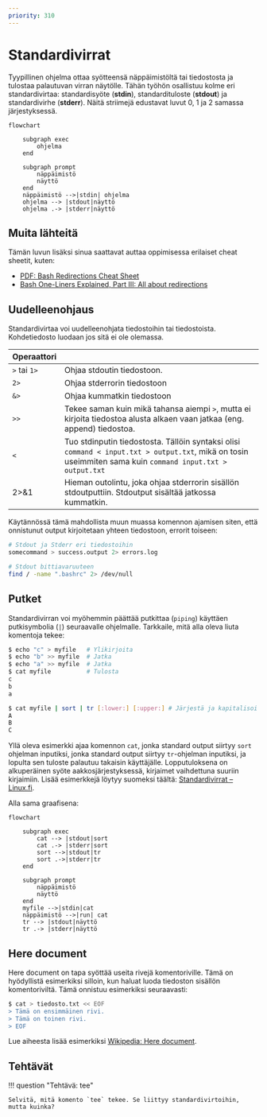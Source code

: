 ```yaml
---
priority: 310
---
```


# Standardivirrat

Tyypillinen ohjelma ottaa syötteensä näppäimistöltä tai tiedostosta ja tulostaa palautuvan virran näytölle. Tähän työhön osallistuu kolme eri standardivirtaa:  standardisyöte (**stdin**), standardituloste (**stdout**) ja standardivirhe (**stderr**). Näitä striimejä edustavat luvut 0, 1 ja 2 samassa järjestyksessä.

```mermaid
flowchart

	subgraph exec
        ohjelma
	end
    
    subgraph prompt
        näppäimistö
        näyttö
	end
	näppäimistö -->|stdin| ohjelma
	ohjelma --> |stdout|näyttö
	ohjelma .-> |stderr|näyttö
```

## Muita lähteitä

Tämän luvun lisäksi sinua saattavat auttaa oppimisessa erilaiset cheat sheetit, kuten:

* [PDF: Bash Redirections Cheat Sheet](https://catonmat.net/ftp/bash-redirections-cheat-sheet.pdf)
* [Bash One-Liners Explained, Part III: All about redirections](https://catonmat.net/bash-one-liners-explained-part-three)

## Uudelleenohjaus

Standardivirtaa voi uudelleenohjata tiedostoihin tai tiedostoista. Kohdetiedosto luodaan jos sitä ei ole olemassa.

| Operaattori  |                                                                                                                                                            |
| ------------ | ---------------------------------------------------------------------------------------------------------------------------------------------------------- |
| `>` tai `1>` | Ohjaa stdoutin tiedostoon.                                                                                                                                 |
| `2>`         | Ohjaa stderrorin tiedostoon                                                                                                                                |
| `&>`         | Ohjaa kummatkin tiedostoon                                                                                                                                 |
| `>>`         | Tekee saman kuin mikä tahansa aiempi `>`, mutta ei kirjoita tiedostoa alusta alkaen vaan jatkaa (eng. append) tiedostoa.                                   |
| `<`          | Tuo stdinputin tiedostosta. Tällöin syntaksi olisi `command < input.txt > output.txt`, mikä on tosin useimmiten sama kuin `command input.txt > output.txt` |
| 2>&1         | Hieman outolintu, joka ohjaa stderrorin sisällön stdoutputtiin. Stdoutput sisältää jatkossa kummatkin.                                                     |

Käytännössä tämä mahdollista muun muassa komennon ajamisen siten, että onnistunut output kirjoitetaan yhteen tiedostoon, errorit toiseen:

```bash title="Bash"
# Stdout ja Stderr eri tiedostoihin
somecommand > success.output 2> errors.log

# Stdout bittiavaruuteen
find / -name ".bashrc" 2> /dev/null
```


## Putket

Standardivirran voi myöhemmin päättää putkittaa (`piping`) käyttäen putkisymbolia (`|`) seuraavalle ohjelmalle. Tarkkaile, mitä alla oleva liuta komentoja tekee:

```bash title="Bash"
$ echo "c" > myfile   # Ylikirjoita
$ echo "b" >> myfile  # Jatka
$ echo "a" >> myfile  # Jatka
$ cat myfile          # Tulosta
c
b
a

$ cat myfile | sort | tr [:lower:] [:upper:] # Järjestä ja kapitalisoi
A
B
C
```

Yllä oleva esimerkki ajaa komennon `cat`, jonka standard output siirtyy `sort` ohjelman inputiksi, jonka standard output siirtyy `tr`-ohjelman inputiksi, ja lopulta sen tuloste palautuu takaisin käyttäjälle. Lopputuloksena on alkuperäinen syöte aakkosjärjestyksessä, kirjaimet vaihdettuna suuriin kirjaimiin. Lisää esimerkkejä löytyy suomeksi täältä: [Standardivirrat – Linux.fi](https://www.linux.fi/wiki/Standardivirrat).

Alla sama graafisena:

```mermaid
flowchart

	subgraph exec
        cat --> |stdout|sort
        cat .-> |stderr|sort
        sort -->|stdout|tr
        sort .->|stderr|tr
	end
    
    subgraph prompt
        näppäimistö
        näyttö
	end
	myfile -->|stdin|cat
	näppäimistö -->|run| cat
	tr --> |stdout|näyttö
	tr .-> |stderr|näyttö
```

## Here document

Here document on tapa syöttää useita rivejä komentoriville. Tämä on hyödyllistä esimerkiksi silloin, kun haluat luoda tiedoston sisällön komentoriviltä. Tämä onnistuu esimerkiksi seuraavasti:

```bash title="Bash"
$ cat > tiedosto.txt << EOF
> Tämä on ensimmäinen rivi.
> Tämä on toinen rivi.
> EOF
```

Lue aiheesta lisää esimerkiksi [Wikipedia: Here document](https://en.wikipedia.org/wiki/Here_document).

## Tehtävät

!!! question "Tehtävä: tee"

    Selvitä, mitä komento `tee` tekee. Se liittyy standardivirtoihin, mutta kuinka?